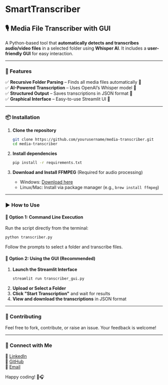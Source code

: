 # SmartTranscriber

## **🎙 Media File Transcriber with GUI**  

A Python-based tool that **automatically detects and transcribes audio/video files** in a selected folder using **Whisper AI**. It includes a **user-friendly GUI** for easy interaction.  

---

### **🚀 Features**  
✅ **Recursive Folder Parsing** – Finds all media files automatically 📂  
✅ **AI-Powered Transcription** – Uses OpenAI’s Whisper model 🧠  
✅ **Structured Output** – Saves transcriptions in JSON format 📜  
✅ **Graphical Interface** – Easy-to-use Streamlit UI 🎨  

---

### **📦 Installation**  

1. **Clone the repository**  
   ```bash
   git clone https://github.com/yourusername/media-transcriber.git
   cd media-transcriber
   ```

2. **Install dependencies**  
   ```bash
   pip install -r requirements.txt
   ```

3. **Download and Install FFMPEG** (Required for audio processing)  
   - Windows: [Download here](https://ffmpeg.org/download.html)  
   - Linux/Mac: Install via package manager (e.g., `brew install ffmpeg`)  

---

### **▶️ How to Use**  

#### **🔹 Option 1: Command Line Execution**  
Run the script directly from the terminal:  
```bash
python transcriber.py
```
Follow the prompts to select a folder and transcribe files.  

#### **🔹 Option 2: Using the GUI (Recommended)**  
1. **Launch the Streamlit Interface**  
   ```bash
   streamlit run transcriber_gui.py
   ```
2. **Upload or Select a Folder**  
3. **Click "Start Transcription"** and wait for results  
4. **View and download the transcriptions** in JSON format  

---

### **🤝 Contributing**  
Feel free to fork, contribute, or raise an issue. Your feedback is welcome!  

---

### **🔗 Connect with Me**  
💼 [LinkedIn](https://www.linkedin.com/in/aishvariya-s)  
🐙 [GitHub](https://github.com/Aishvariya-03)  
📧 [Email](mailto:aishvariya19703@gmail.com)  

Happy coding! 🚀🎧
